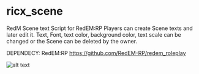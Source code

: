 # ricx_scene
RedM Scene text Script for RedEM:RP
Players can create Scene texts and later edit it. Text, Font, text color, background color, text scale can be changed or the Scene can be deleted by the owner.

DEPENDECY: RedEM:RP https://github.com/RedEM-RP/redem_roleplay

![alt text](https://media.discordapp.net/attachments/875250807606501378/877542831676354590/unknown.png?width=1202&height=676)
